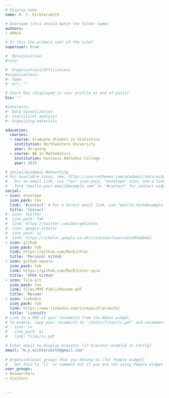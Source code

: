 ```yaml
---
# Display name
name: M. Y. Eichlersmith

# Username (this should match the folder name)
authors:
- admin

# Is this the primary user of the site?
superuser: true

#  Role/position
#role: 

#  Organizations/Affiliations
#organizations:
#- name: 
#  url: ""

# Short bio (displayed in user profile at end of posts)
bio: ''

#interests:
#- Data Visualization 
#- Statistical analysis 
#- Organizing materials 

education:
  courses:
  - course: Graduate Student in Statistics  
    institution: Northwestern University 
    year: On-going
  - course: BA in Mathematics 
    institution: Gustavus Adolphus College
    year: 2015

# Social/Academic Networking
# For available icons, see: https://sourcethemes.com/academic/docs/widgets/#icons
#   For an email link, use "fas" icon pack, "envelope" icon, and a link in the
#   form "mailto:your-email@example.com" or "#contact" for contact widget.
social:
- icon: envelope
  icon_pack: fas 
  link: '#contact' # For a direct email link, use "mailto:test@example.org".
  title: 'Contact'
#- icon: twitter
#  icon_pack: fab
#  link: https://twitter.com/GeorgeCushen
#- icon: google-scholar
#  icon_pack: ai
#  link: https://scholar.google.co.uk/citations?user=sIwtMXoAAAAJ
- icon: github
  icon_pack: fab
  link: https://github.com/MarEichler
  title: 'Personal GitHub'
- icon: github-square
  icon_pack: fab
  link: https://github.com/MarEichler-spra
  title: 'SPRA GitHub'
- icon: file-alt
  icon_pack: fas
  link: files/MYE-PublicResume.pdf
  title: 'Resume'
- icon: linkedin
  icon_pack: fab
  link: https://www.linkedin.com/in/myeichlersmith/
  title: 'LinkedIn'
# Link to a PDF of your resume/CV from the About widget.
# To enable, copy your resume/CV to `static/files/cv.pdf` and uncomment the lines below.  
# - icon: cv
#   icon_pack: ai
#   link: files/cv.pdf

# Enter email to display Gravatar (if Gravatar enabled in Config)
email: "m.y.eichlersmith@gmail.com"
  
# Organizational groups that you belong to (for People widget)
#   Set this to `[]` or comment out if you are not using People widget.  
user_groups:
- Researchers
- Visitors

    
---
```






